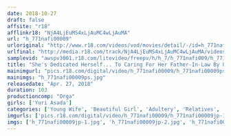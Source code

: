 ```yaml
---
date: 2018-10-27
draft: false
affsite: "r18"
afflinkr18: "NjA4LjEuMS4xLjAuMC4wLjAuMA"
url: "h_771nafi00009"
urloriginal: "http://www.r18.com/videos/vod/movies/detail/-/id=h_771nafi00009"
urlfinal: "http://media.r18.com/track/NjA4LjEuMS4xLjAuMC4wLjAuMA/videos/vod/movies/detail/-/id=h_771nafi00009"
samplevid: "awspv3001.r18.com/litevideo/freepv/h/h_7/h_771nafi009/h_771nafi009_dmb_w.mp4"
title: "She's Dedicated Herself... To Caring For Her Father-In-Law By Using Her Body A Violated Young Wife Yuri Asada"
mainimgurl: "pics.r18.com/digital/video/h_771nafi00009/h_771nafi00009ps.jpg"
mainimgs: "h_771nafi00009ps.jpg"
releasedate: "Apr. 27, 2018"
duration: 103
productioncomp: "Orga"
girls: ['Yuri Asada']
categories: ['Young Wife', 'Beautiful Girl', 'Adultery', 'Relatives', 'Featured Actress', 'Cheating Wife', 'Drama', 'Hi-Def']
imgurls: ['pics.r18.com/digital/video/h_771nafi00009/h_771nafi00009jp-1.jpg', 'pics.r18.com/digital/video/h_771nafi00009/h_771nafi00009jp-2.jpg', 'pics.r18.com/digital/video/h_771nafi00009/h_771nafi00009jp-3.jpg', 'pics.r18.com/digital/video/h_771nafi00009/h_771nafi00009jp-4.jpg', 'pics.r18.com/digital/video/h_771nafi00009/h_771nafi00009jp-5.jpg', 'pics.r18.com/digital/video/h_771nafi00009/h_771nafi00009jp-6.jpg', 'pics.r18.com/digital/video/h_771nafi00009/h_771nafi00009jp-7.jpg', 'pics.r18.com/digital/video/h_771nafi00009/h_771nafi00009jp-8.jpg', 'pics.r18.com/digital/video/h_771nafi00009/h_771nafi00009jp-9.jpg', 'pics.r18.com/digital/video/h_771nafi00009/h_771nafi00009jp-10.jpg', 'pics.r18.com/digital/video/h_771nafi00009/h_771nafi00009jp-11.jpg', 'pics.r18.com/digital/video/h_771nafi00009/h_771nafi00009jp-12.jpg', 'pics.r18.com/digital/video/h_771nafi00009/h_771nafi00009jp-13.jpg', 'pics.r18.com/digital/video/h_771nafi00009/h_771nafi00009jp-14.jpg', 'pics.r18.com/digital/video/h_771nafi00009/h_771nafi00009jp-15.jpg', 'pics.r18.com/digital/video/h_771nafi00009/h_771nafi00009jp-16.jpg', 'pics.r18.com/digital/video/h_771nafi00009/h_771nafi00009jp-17.jpg', 'pics.r18.com/digital/video/h_771nafi00009/h_771nafi00009jp-18.jpg', 'pics.r18.com/digital/video/h_771nafi00009/h_771nafi00009jp-19.jpg', 'pics.r18.com/digital/video/h_771nafi00009/h_771nafi00009jp-20.jpg']
imgs: ['h_771nafi00009jp-1.jpg', 'h_771nafi00009jp-2.jpg', 'h_771nafi00009jp-3.jpg', 'h_771nafi00009jp-4.jpg', 'h_771nafi00009jp-5.jpg', 'h_771nafi00009jp-6.jpg', 'h_771nafi00009jp-7.jpg', 'h_771nafi00009jp-8.jpg', 'h_771nafi00009jp-9.jpg', 'h_771nafi00009jp-10.jpg', 'h_771nafi00009jp-11.jpg', 'h_771nafi00009jp-12.jpg', 'h_771nafi00009jp-13.jpg', 'h_771nafi00009jp-14.jpg', 'h_771nafi00009jp-15.jpg', 'h_771nafi00009jp-16.jpg', 'h_771nafi00009jp-17.jpg', 'h_771nafi00009jp-18.jpg', 'h_771nafi00009jp-19.jpg', 'h_771nafi00009jp-20.jpg']
---
```

